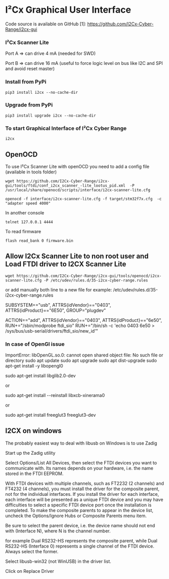 # I²Cx Graphical User Interface
Code source is available on GitHub [1]: https://github.com/I2Cx-Cyber-Range/i2cx-gui

### I²Cx Scanner Lite
Port A => can drive 4 mA (needed for SWD)

Port B => can drive 16 mA (useful to force logic level on bus like I2C and SPI and avoid reset master)

### Install from PyPi
```console
pip3 install i2cx --no-cache-dir
```
### Upgrade from PyPi
```console
pip3 install upgrade i2cx --no-cache-dir
```
### To start Graphical Interface of I²Cx Cyber Range
```console
i2cx
```

## OpenOCD
To use I²Cx Scanner Lite with openOCD you need to add a config file (available in tools folder) 
```console
wget https://github.com/I2Cx-Cyber-Range/i2cx-gui/tools/ftdi/conf_i2cx_scanner_-lite_lootus_pid.xml  -P /usr/local/share/openocd/scripts/interface/i2cx-scanner-lite.cfg
```

```console
openocd -f interface/i2cx-scanner-lite.cfg -f target/stm32f7x.cfg  -c "adapter speed 4000"
```

In another console
```console
telnet 127.0.0.1 4444
```

To read firmware
```console
flash read_bank 0 firmware.bin
```

## Allow I2Cx Scanner Lite to non root user and Load FTDI driver to I2CX Scanner Lite
```console
wget https://github.com/I2Cx-Cyber-Range/i2cx-gui/tools/openocd/i2cx-scanner-lite.cfg -P /etc/udev/rules.d/35-i2cx-cyber-range.rules
```

or add manually both line to a new file for example: /etc/udev/rules.d/35-i2cx-cyber-range.rules

SUBSYSTEM=="usb", ATTRS{idVendor}=="0403", ATTRS{idProduct}=="6E50", GROUP="plugdev"

ACTION=="add", ATTRS{idVendor}=="0403", ATTRS{idProduct}=="6e50", RUN+="/sbin/modprobe ftdi_sio" RUN+="/bin/sh -c 'echo 0403 6e50 > /sys/bus/usb-serial/drivers/ftdi_sio/new_id'"


### In case of OpenGl issue
ImportError: libOpenGL.so.0: cannot open shared object file: No such file or directory
sudo apt update
sudo apt upgrade
sudo apt dist-upgrade
sudo apt-get install -y libopengl0

sudo apt-get install libglib2.0-dev

or

sudo apt-get install --reinstall libxcb-xinerama0

or

sudo apt-get install freeglut3 freeglut3-dev

## I2CX on windows
The probably easiest way to deal with libusb on Windows is to use Zadig

Start up the Zadig utility

Select Options/List All Devices, then select the FTDI devices you want to communicate with. Its names depends on your hardware, i.e. the name stored in the FTDI EEPROM.

With FTDI devices with multiple channels, such as FT2232 (2 channels) and FT4232 (4 channels), you must install the driver for the composite parent, not for the individual interfaces. If you install the driver for each interface, each interface will be presented as a unique FTDI device and you may have difficulties to select a specific FTDI device port once the installation is completed. To make the composite parents to appear in the device list, uncheck the Options/Ignore Hubs or Composite Parents menu item.

Be sure to select the parent device, i.e. the device name should not end with (Interface N), where N is the channel number.

for example Dual RS232-HS represents the composite parent, while Dual RS232-HS (Interface 0) represents a single channel of the FTDI device. Always select the former.

Select libusb-win32 (not WinUSB) in the driver list.

Click on Replace Driver